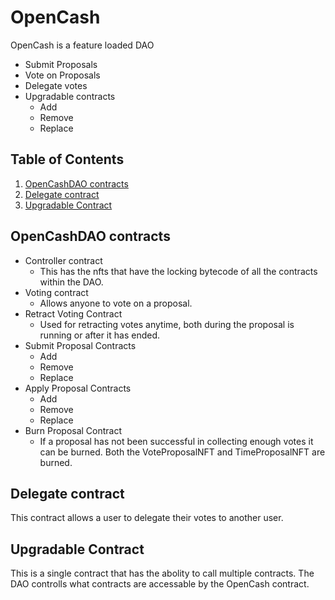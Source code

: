 # OpenCash

OpenCash is a feature loaded DAO

- Submit Proposals
- Vote on Proposals
- Delegate votes
- Upgradable contracts
  - Add
  - Remove
  - Replace


## Table of Contents
1. [OpenCashDAO contracts](#opencashdao-contracts)
2. [Delegate contract](#delegate-contract)
3. [Upgradable Contract](#upgradable-contract)


## OpenCashDAO contracts

- Controller contract
  - This has the nfts that have the locking bytecode of all the contracts within the DAO.
- Voting contract
  - Allows anyone to vote on a proposal.
- Retract Voting Contract
  - Used for retracting votes anytime, both during the proposal is running or after it has ended.
- Submit Proposal Contracts
  - Add
  - Remove
  - Replace
- Apply Proposal Contracts
  - Add
  - Remove
  - Replace
- Burn Proposal Contract
  - If a proposal has not been successful in collecting enough votes it can be burned. Both the VoteProposalNFT and TimeProposalNFT are burned.

## Delegate contract

This contract allows a user to delegate their votes to another user.


## Upgradable Contract

This is a single contract that has the abolity to call multiple contracts.
The DAO controlls what contracts are accessable by the OpenCash contract.

